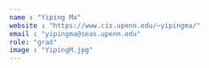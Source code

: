 ```yaml
---
name : "Yiping Ma"
website : "https://www.cis.upenn.edu/~yipingma/"
email : "yipingma@seas.upenn.edu"
role: "grad"
image : "YipingM.jpg"
---
```

